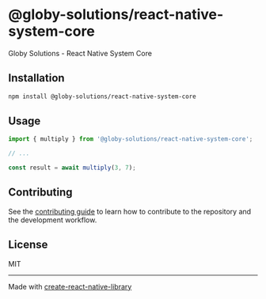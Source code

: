 # @globy-solutions/react-native-system-core

Globy Solutions - React Native System Core

## Installation

```sh
npm install @globy-solutions/react-native-system-core
```

## Usage

```js
import { multiply } from '@globy-solutions/react-native-system-core';

// ...

const result = await multiply(3, 7);
```

## Contributing

See the [contributing guide](CONTRIBUTING.md) to learn how to contribute to the repository and the development workflow.

## License

MIT

---

Made with [create-react-native-library](https://github.com/callstack/react-native-builder-bob)
